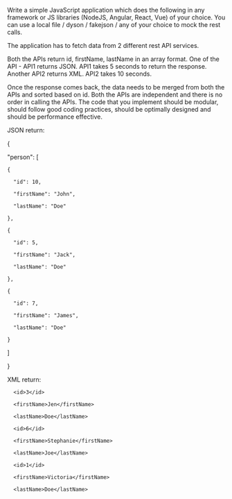 Write a simple JavaScript application which does the following in any framework or JS libraries (NodeJS, Angular, React, Vue) of your choice. You can use a local file / dyson / fakejson / any of your choice to mock the rest calls.

 

The application has to fetch data from 2 different rest API services.

Both the APIs return id, firstName, lastName in an array format.
One of the API - API1 returns JSON.
API1 takes 5 seconds to return the response.
Another API2 returns XML.
API2 takes 10 seconds.
 

Once the response comes back, the data needs to be merged from both the APIs and sorted based on id. Both the APIs are independent and there is no order in calling the APIs. The code that you implement should be modular, should follow good coding practices, should be optimally designed and should be performance effective.

 

JSON return:

{

  "person": [

    {

      "id": 10,

      "firstName": "John",

      "lastName": "Doe"

    },

    {

      "id": 5,

      "firstName": "Jack",

      "lastName": "Doe"

    },

    {

      "id": 7,

      "firstName": "James",

      "lastName": "Doe"

    }

  ]

}

 

XML return:

<persons>

   <person>

      <id>3</id>

      <firstName>Jen</firstName>

      <lastName>Doe</lastName>

   </person>

   <person>

      <id>6</id>

      <firstName>Stephanie</firstName>

      <lastName>Joe</lastName>

   </person>

   <person>

      <id>1</id>

      <firstName>Victoria</firstName>

      <lastName>Doe</lastName>

   </person>

</persons>